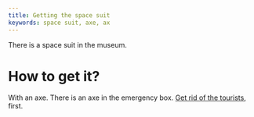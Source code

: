 ```yaml
---
title: Getting the space suit
keywords: space suit, axe, ax
---
```


There is a space suit in the museum.

# How to get it?
With an axe. There is an axe in the emergency box. [Get rid of the tourists](020-ddos.md), first.
